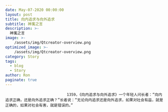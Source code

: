 ```yaml
---
date: May-07-2020 00:00:00
layout: post
title: 向内追求与向外追求
subtitle: 神寓之言
description: >-
  神寓之言
image: >-
    /assets/img/Qtcreator-overview.png
optimized_image: >-
    /assets/img/Qtcreator-overview.png
category: Story
tags:
  - blog
  - Story
author: Ron
paginate: true
---
```


							　　1359，《向内追求与向外追求》一个年轻人问长者：“向内追求正确，还是向外追求正确？”长者说：“无论向内追求还是向外追求，如果对社会有益，就是正确的，如果对社会有害，就是错误的。”
							
							
						
